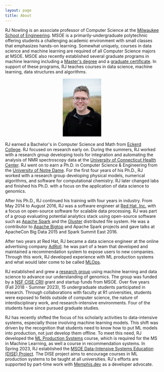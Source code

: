 ```yaml
---
layout: page
title: About
---
```


RJ Nowling is an associate professor of Computer Science at the [Milwaukee School of Engineering](https://www.msoe.edu).
MSOE is a primarily-undergraduate polytechnic offering students a challenging academic environment with small classes that
emphasizes hands-on learning.  Somewhat uniquely, courses in data science and machine learning are required of all Computer
Science majors at MSOE.  MSOE also recently established several graduate programs in machine learning including a
[Master's degree](https://www.msoe.edu/academics/graduate-degrees/m-s-in-machine-learning/) and a
[graduate certificate](https://catalog.msoe.edu/preview_program.php?catoid=30&poid=1698&returnto=893).
In support of these programs, RJ teaches courses in data science, machine learning, data structures and algorithms.

<center><img src="/images/photos/nowling.jpg" width="25%" height="25%" /></center>

RJ earned a Bachelor's in Computer Science and Math from [Eckerd College](https://www.eckered.edu).  RJ focused on research
early on.  During the summers, RJ worked with a research group developing tools for integration and automating the analysis
of NMR spectroscopy data at the [University of Connecticut Health Center](https://www.uchc.edu/). RJ went on to earn a Ph.D.
in Computer Science & Engineering from the [University of Notre Dame](https://www.nd.edu).  For the first four years of his Ph.D.,
RJ worked with a research group developing physical models, numerical algorithms, and software for computational chemistry. RJ
later changed labs and finished his Ph.D. with a focus on the application of data science to genomics.

After his Ph.D., RJ continued his training with four years in industry.  From May 2014 to August 2016, RJ was a software engineer at
[Red Hat, Inc.](https://www.redhat.com/) with a focus on open-source software for scalable data processing.  RJ was part of
a group evaluating potential analytics stack using open-source software such as [Apache Spark](https://spark.apache.org/) and the
[Gluster](https://www.gluster.org/) distributed file system.  He was a contributor to [Apache Bigtop](https://bigtop.apache.org/)
and Apache Spark projects and gave talks at ApacheCon Big Data 2015 and Spark Summit East 2016.

After two years at Red Hat, RJ became a data science engineer at the online advertising company [AdRoll](https://www.adroll.com/).
he was part of a team that developed and maintained a recommendation system to expose users to new companies.  Through this work,
RJ developed experience with ML production systems and what would later come to be called [MLOps](https://en.wikipedia.org/wiki/MLOps).

RJ established and grew a [research group](https://nowling-lab.github.io/) using machine learning and data science to advance
our understanding of genomics.  The group was funded by a
[NSF CISE CRII](https://new.nsf.gov/funding/opportunities/computer-information-science-engineering-research) grant and
startup funds from MSOE.  Over five years (Fall 2018 - Summer 2023), 15 undergraduate students participated in research. Through
collaborations with faculty at R1 universities, students were exposed to fields outside of computer science, the nature of
interdisciplinary work, and research-intensive environments.  Four of the students have since pursued graduate studies.

RJ has recently shifted the focus of his scholarly activities to data-intensive systems, especially those involving machine
learning models.  This shift was driven by the recognition that students need to know how to put ML models into production,
not just develop them offline.  To meet this need, RJ developed the
[ML Production Systems](https://catalog.msoe.edu/preview_course.php?catoid=36&coid=41211&print) course, which is required for
the MS in Machine Learning, as well a course in recommendation systems. In Spring 2023, RJ established the
[MSOE Data-Intensive Systems Education (DISE) Project](https://msoe-dise-project.github.io/).  The DISE project aims to
encourage courses in ML production systems to be taught at all universities.  RJ's efforts are supported by part-time work
with [Memphis.dev](https://memphis.dev/) as a developer advocate.


